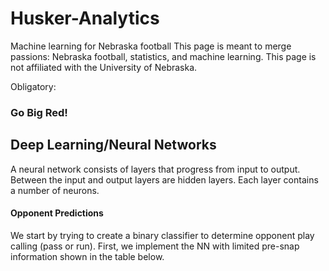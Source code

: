 # Husker-Analytics
Machine learning for Nebraska football
This page is meant to merge passions: Nebraska football, statistics, and machine learning. This page is not affiliated with the University of Nebraska.

Obligatory: 
### Go Big Red!

## Deep Learning/Neural Networks
A neural network consists of layers that progress from input to output. Between the input and output layers are hidden layers. Each layer contains a number of neurons.


#### Opponent Predictions
We start by trying to create a binary classifier to determine opponent play calling (pass or run). First, we implement the NN with limited pre-snap information shown in the table below. 




